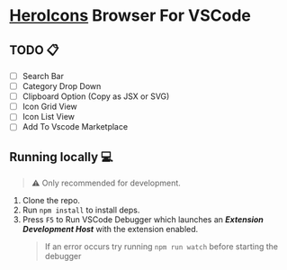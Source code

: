 # [HeroIcons](https://github.com/tailwindlabs/heroicons) Browser For VSCode

## TODO 📋

- [ ] Search Bar
- [ ] Category Drop Down
- [ ] Clipboard Option (Copy as JSX or SVG)
- [ ] Icon Grid View
- [ ] Icon List View
- [ ] Add To Vscode Marketplace

<!-- # Features ✅ -->

## Running locally 💻

> ⚠️ Only recommended for development.
1. Clone the repo.
2. Run `npm install` to install deps.
3. Press `F5` to Run VSCode Debugger which launches an **_Extension Development Host_** with the extension enabled.
   > If an error occurs try running `npm run watch` before starting the debugger
